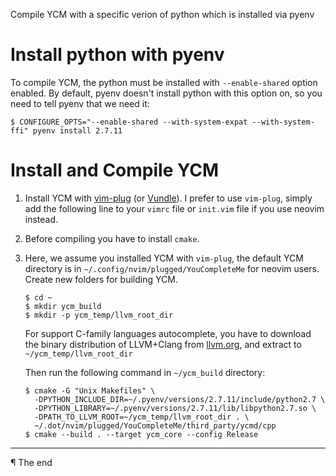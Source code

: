 Compile YCM with a specific verion of python which is installed via pyenv

# Install python with pyenv

To compile YCM, the python must be installed with `--enable-shared` option enabled. By default, pyenv doesn't install python with this option on, so you need to tell pyenv that we need it:


    $ CONFIGURE_OPTS="--enable-shared --with-system-expat --with-system-ffi" pyenv install 2.7.11


# Install and Compile YCM

1.  Install YCM with [vim-plug](https://github.com/junegunn/vim-plug) (or [Vundle](https://github.com/VundleVim/Vundle.vim#about)). I prefer to use `vim-plug`, simply add the following line to your `vimrc` file or `init.vim` file if you use neovim instead.

2.  Before compiling you have to install `cmake`.

3.  Here, we assume you installed YCM with `vim-plug`, the default YCM directory is in `~/.config/nvim/plugged/YouCompleteMe` for neovim users.
    Create new folders for building YCM.

        $ cd ~
        $ mkdir ycm_build
        $ mkdir -p ycm_temp/llvm_root_dir

    For support C-family languages autocomplete, you have to download the binary distribution of LLVM+Clang from [llvm.org](http://llvm.org/releases/download.html), and extract to `~/ycm_temp/llvm_root_dir`

    Then run the following command in `~/ycm_build` directory:

        $ cmake -G "Unix Makefiles" \
          -DPYTHON_INCLUDE_DIR=~/.pyenv/versions/2.7.11/include/python2.7 \
          -DPYTHON_LIBRARY=~/.pyenv/versions/2.7.11/lib/libpython2.7.so \
          -DPATH_TO_LLVM_ROOT=~/ycm_temp/llvm_root_dir . \
          ~/.dot/nvim/plugged/YouCompleteMe/third_party/ycmd/cpp
        $ cmake --build . --target ycm_core --config Release

---

¶ The end

